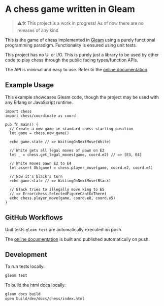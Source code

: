 # A chess game written in Gleam

> ⚠️🛠️ This project is a work in progress! As of now there are no releases of any kind.

This is the game of chess implemented in [Gleam](https://gleam.run/) using a purely functional programming paradigm. Functionality is ensured using unit tests.

This project has no UI or I/O. This is purely just a library to be used by other code to play chess through the public facing types/function APIs.

The API is minimal and easy to use. Refer to the [online documentation](https://olze.github.io/Functional-Chess/).

## Example Usage

This example showcases Gleam code, though the project may be used with any Erlang or JavaScript runtime.

```gleam
import chess
import chess/coordinate as coord

pub fn main() {
  // Create a new game in standard chess starting position
  let game = chess.new_game()

  echo game.state // => WaitingOnNextMove(White)

  // White gets all legal moves of pawn on E2
  let _ = chess.get_legal_moves(game, coord.e2) // => [E3, E4]

  // White moves pawn E2 to E4
  let assert Ok(game) = chess.player_move(game, coord.e2, coord.e4)

  // Now it's black's turn
  echo game.state // => WaitingOnNextMove(Black)

  // Black tries to illegally move king to E5
  // => Error(chess.SelectedFigureCantGoThere)
  echo chess.player_move(game, coord.e8, coord.e5)
}
```

## GitHub Workflows

Unit tests `gleam test` are automatically executed on push.

The [online documentation](https://olze.github.io/Functional-Chess/) is built and published automatically on push.

## Development

To run tests locally:

```sh
gleam test
```

To build the html docs locally:

```sh
gleam docs build
open build/dev/docs/chess/index.html
```